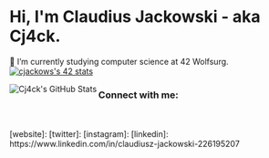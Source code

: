 # Hi, I'm Claudius Jackowski - aka Cj4ck.
🌱 I’m currently studying computer science at 42 Wolfsurg.
<a href="https://github.com/JaeSeoKim/badge42"><img src="https://badge42.vercel.app/api/v2/cl4r9mqmj014009l6t5iuw1n6/stats?cursusId=21&coalitionId=151" alt="cjackows's 42 stats" /></a>

<img align="left" alt="Cj4ck's GitHub Stats" src="https://github-readme-stats.vercel.app/api?username=cj4ck&show_icons=true&hide_border=false&title_color=ff652f&icon_color=FFE400&bg_color=09131B&text_color=ffffff&border_color=0c1a25" />

### Connect with me:

<br />
<br />
[website]: 
[twitter]: 
[instagram]: 
[linkedin]: https://www.linkedin.com/in/claudiusz-jackowski-226195207
